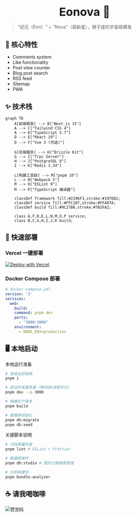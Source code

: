 <h1 align="center" style="font-size: 36px;font-weight:bold; margin-bottom:15px;border: none;"> Eonova 💠 </h1>

> "纪元（Eon）" + "Nova"（超新星），狮子座的宇宙级爆发

## 🌌 核心特性

- Comments system
- Like functionality
- Post view counter
- Blog post search
- RSS feed
- Sitemap
- PWA

## ✨ 技术栈

```mermaid
graph TD
    A[前端框架] --> B["Next.js 15"]
    A --> C["Tailwind CSS 4"]
    A --> D["TypeScript 5.7"]
    D --> E["React 19"]
    D --> F["Vue 3 (可选)"]
    
    G[后端服务] --> H["Drizzle Kit"]
    G --> I["Trpc Server"]
    H --> J["PostgreSQL 8"]
    I --> K["Redis 1.34"]
    
    L[构建工具链] --> M["pnpm 10"]
    L --> N["Webpack 5"]
    M --> O["ESLint 9"]
    M --> P["TypeScript 编译器"]
    
    classDef framework fill:#2196F3,stroke:#1976D2;
    classDef service fill:#FFC107,stroke:#FFA07A;
    classDef build fill:#9C27B0,stroke:#7B1FA2;
    
    class A,F,D,E,L,N,M,O,P service;
    class B,C,G,H,I,J,K build;
```

## 🚀 快速部署

### Vercel 一键部署

[![Deploy with Vercel](https://vercel.com/button)](https://vercel.com/new/clone?repository-url=[https%3A%2F%2Fgithub.com%2Fhamster1963%2Fnextme&env=SITE_URL,SITE_AUTHOR](https://github.com/ileostar/LeoSpark))

### Docker Compose 部署

```yml
# docker-compose.yml
version: '3'
services:
  web:
    build: .
    command: pnpm dev
    ports:
      - "3000:3000"
    environment:
      - NODE_ENV=production
```

## 🖥️ 本地启动

本地运行准备

```bash
# 安装全部依赖
pnpm i

# 启动开发服务器（带3000进程并行）
pnpm dev --p 3000

# 构建生产版本
pnpm build

# 数据库初始化
pnpm db:migrate
pnpm db:seed
```

关键脚本说明

```bash
# 代码质量检查
pnpm lint # ESLint + Prettier

# 数据库操作
pnpm db:studio # 图形化数据库管理

# 分析构建包
pnpm bundle-analyzer
```

## ☕️ 请我喝咖啡

![赞赏码](https://img.leostar.top/blog/20250219233034194.jpg)
